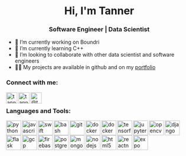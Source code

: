 <h1 align="center">Hi, I'm Tanner</h1>
<h3 align="center">Software Engineer | Data Scientist</h3>

- 🔭 I’m currently working on Boundri
- 🌱 I’m currently learning C++
- 👯 I’m looking to collaborate with other data scientist and software engineers
- 👨‍💻 My projects are available in github and on my [portfolio](https://www.makeschool.com/portfolio/tanner-york)

### Connect with me:
<a href="mailto:tannerwyork@gmail.com" target="blank">
  <img title="tannerwyork@gmail.com" align="left" src="https://www.vectorlogo.zone/logos/gmail/gmail-icon.svg" alt="tanneryork" height="30" width="30" />
</a>
<a href="https://linkedin.com/in/tanneryork" target="blank">
  <img title="tanneryork" align="left" src="https://www.vectorlogo.zone/logos/linkedin/linkedin-icon.svg" alt="tanneryork" height="30" width="30" />
</a>
<a href="https://medium.com/@tannerwyork" target="blank">
  <img title="tannerwyork" align="left" src="https://www.vectorlogo.zone/logos/medium/medium-tile.svg" alt="@tannerwyork" height="30" width="30" />
</a>

<br>

### Languages and Tools:
<p align="left"> 
  <img title="Python" align="left" src="https://www.vectorlogo.zone/logos/python/python-icon.svg" alt="python" width="40" height="40"/> 
  <img title="JavaScript" align="left" src="https://www.vectorlogo.zone/logos/javascript/javascript-icon.svg" alt="javascript" width="40" height="40"/> 
  <img title="Swift" align="left" src="https://www.vectorlogo.zone/logos/swift/swift-icon.svg" alt="swift" width="40" height="40"/> 

  <img title="Bash" align="left" src="https://www.vectorlogo.zone/logos/gnu_bash/gnu_bash-icon.svg" alt="bash" width="40" height="40"/> 
  <img title="Git" align="left" src="https://www.vectorlogo.zone/logos/git-scm/git-scm-icon.svg" alt="git" width="40" height="40"/> 
  <img title="Docker" align="left" src="https://www.vectorlogo.zone/logos/docker/docker-tile.svg" alt="docker" width="40" height="40"/> 
  <img title="CircleCI" align="left" src="https://www.vectorlogo.zone/logos/circleci/circleci-icon.svg" alt="docker" width="40" height="40"/> 
  <img title="Tensorflow" align="left" src="https://www.vectorlogo.zone/logos/tensorflow/tensorflow-icon.svg" alt="tensorflow" width="40" height="40"/> 
  <img title="Jupyter" align="left" src="https://www.vectorlogo.zone/logos/jupyter/jupyter-icon.svg" alt="jupyter" width="40" height="40"/> 
  <img title="OpenCV" align="left" src="https://www.vectorlogo.zone/logos/opencv/opencv-icon.svg" alt="opencv" width="40" height="40"/> 
  <img title="Django" align="left" src="https://www.vectorlogo.zone/logos/djangoproject/djangoproject-icon.svg" alt="django" width="40" height="40"/> 
  <img title="Flask" align="left" src="https://www.vectorlogo.zone/logos/pocoo_flask/pocoo_flask-icon.svg" alt="flask" width="40" height="40"/> 
  <img title="Google Cloud Platform" align="left" src="https://www.vectorlogo.zone/logos/google_cloud/google_cloud-icon.svg" alt="gcp" width="40" height="40"/> 
  <img title="Firebase" align="left" src="https://www.vectorlogo.zone/logos/firebase/firebase-icon.svg" alt="firebase" width="40" height="40"/> 
  <img title="Postgres" align="left" src="https://www.vectorlogo.zone/logos/postgresql/postgresql-icon.svg" alt="postgresql" width="40" height="40"/> 
  <img title="Mongodb" align="left" src="https://www.vectorlogo.zone/logos/mongodb/mongodb-icon.svg" alt="mongodb" width="40" height="40"/>
  <img title="Node.js" align="left" src="https://www.vectorlogo.zone/logos/nodejs/nodejs-icon.svg" alt="nodejs" width="40" height="40"/> 
  <img title="HTML5" align="left" src="https://www.vectorlogo.zone/logos/w3_html5/w3_html5-icon.svg" alt="html5" width="40" height="40"/>
  <img title="React" align="left" src="https://reactnative.dev/img/header_logo.svg" alt="reactnative" width="40" height="40"/> 
  <img title="Expo" align="left" src="https://www.vectorlogo.zone/logos/expoio/expoio-icon.svg" alt="expo" width="40" height="40"/> 
</p>
